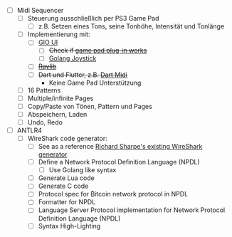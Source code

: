 - [ ] Midi Sequencer
    - [ ] Steuerung ausschließlich per PS3 Game Pad
        - [ ] z.B. Setzen eines Tons, seine Tonhöhe, Intensität und Tonlänge
    - [ ] Implementierung mit:
        - [ ] [GIO UI](https://gioui.org/)
            - [ ] ~~Check if [game pad plug-in works](https://github.com/gioui-plugins/gio-plugins/issues/14)~~
            - [ ] [Golang Joystick](https://github.com/0xcafed00d/joystick)
        - [ ] ~~[Raylib](https://www.raylib.com/)~~
        - [ ] ~~Dart und Flutter, z.B. [Dart Midi](https://github.com/maks/dart_midi)~~
            - Keine Game Pad Unterstützung
    - [ ] 16 Patterns
    - [ ] Multiple/infinite Pages
    - [ ] Copy/Paste von Tönen, Pattern und Pages
    - [ ] Abspeichern, Laden
    - [ ] Undo, Redo
- [ ] ANTLR4
    - [ ] WireShark code generator:
        - [ ] See as a reference [Richard Sharpe's existing WireShark generator](https://gitlab.com/realrichardsharpe/wireshark-generator)
        - [ ] Define a Network Protocol Definition Language (NPDL)
            - [ ] Use Golang like syntax
        - [ ] Generate Lua code
        - [ ] Generate C code
        - [ ] Protocol spec for ₿itcoin network protocol in NPDL
        - [ ] Formatter for NPDL
        - [ ] Language Server Protocol implementation for Network Protocol Definition Language (NPDL)
        - [ ] Syntax High-Lighting
